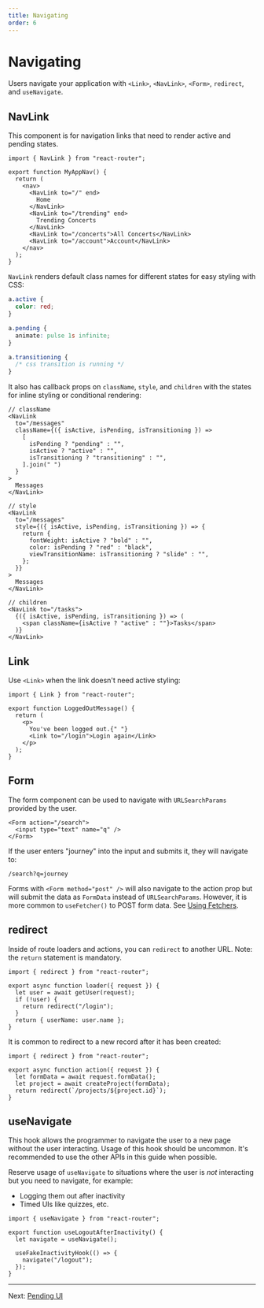 ```yaml
---
title: Navigating
order: 6
---
```


# Navigating

Users navigate your application with `<Link>`, `<NavLink>`, `<Form>`, `redirect`, and `useNavigate`.

## NavLink

This component is for navigation links that need to render active and pending states.

```tsx
import { NavLink } from "react-router";

export function MyAppNav() {
  return (
    <nav>
      <NavLink to="/" end>
        Home
      </NavLink>
      <NavLink to="/trending" end>
        Trending Concerts
      </NavLink>
      <NavLink to="/concerts">All Concerts</NavLink>
      <NavLink to="/account">Account</NavLink>
    </nav>
  );
}
```

`NavLink` renders default class names for different states for easy styling with CSS:

```css
a.active {
  color: red;
}

a.pending {
  animate: pulse 1s infinite;
}

a.transitioning {
  /* css transition is running */
}
```

It also has callback props on `className`, `style`, and `children` with the states for inline styling or conditional rendering:

```tsx
// className
<NavLink
  to="/messages"
  className={({ isActive, isPending, isTransitioning }) =>
    [
      isPending ? "pending" : "",
      isActive ? "active" : "",
      isTransitioning ? "transitioning" : "",
    ].join(" ")
  }
>
  Messages
</NavLink>
```

```tsx
// style
<NavLink
  to="/messages"
  style={({ isActive, isPending, isTransitioning }) => {
    return {
      fontWeight: isActive ? "bold" : "",
      color: isPending ? "red" : "black",
      viewTransitionName: isTransitioning ? "slide" : "",
    };
  }}
>
  Messages
</NavLink>
```

```tsx
// children
<NavLink to="/tasks">
  {({ isActive, isPending, isTransitioning }) => (
    <span className={isActive ? "active" : ""}>Tasks</span>
  )}
</NavLink>
```

## Link

Use `<Link>` when the link doesn't need active styling:

```tsx
import { Link } from "react-router";

export function LoggedOutMessage() {
  return (
    <p>
      You've been logged out.{" "}
      <Link to="/login">Login again</Link>
    </p>
  );
}
```

## Form

The form component can be used to navigate with `URLSearchParams` provided by the user.

```tsx
<Form action="/search">
  <input type="text" name="q" />
</Form>
```

If the user enters "journey" into the input and submits it, they will navigate to:

```
/search?q=journey
```

Forms with `<Form method="post" />` will also navigate to the action prop but will submit the data as `FormData` instead of `URLSearchParams`. However, it is more common to `useFetcher()` to POST form data. See [Using Fetchers](../../how-to/fetchers).

## redirect

Inside of route loaders and actions, you can `redirect` to another URL. Note: the `return` statement is mandatory.

```tsx
import { redirect } from "react-router";

export async function loader({ request }) {
  let user = await getUser(request);
  if (!user) {
    return redirect("/login");
  }
  return { userName: user.name };
}
```

It is common to redirect to a new record after it has been created:

```tsx
import { redirect } from "react-router";

export async function action({ request }) {
  let formData = await request.formData();
  let project = await createProject(formData);
  return redirect(`/projects/${project.id}`);
}
```

## useNavigate

This hook allows the programmer to navigate the user to a new page without the user interacting. Usage of this hook should be uncommon. It's recommended to use the other APIs in this guide when possible.

Reserve usage of `useNavigate` to situations where the user is _not_ interacting but you need to navigate, for example:

- Logging them out after inactivity
- Timed UIs like quizzes, etc.

```tsx
import { useNavigate } from "react-router";

export function useLogoutAfterInactivity() {
  let navigate = useNavigate();

  useFakeInactivityHook(() => {
    navigate("/logout");
  });
}
```

---

Next: [Pending UI](./pending-ui)
